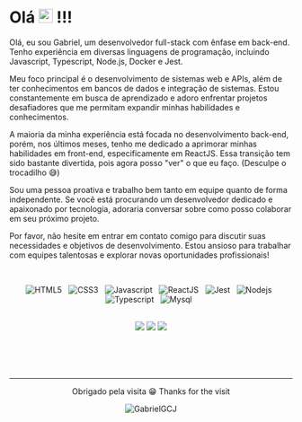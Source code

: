<div>

<h1 color="green"> Olá <img src="https://github.com/rajput2107/rajput2107/blob/master/Assets/Earth.gif" height="25px"/> !!!</h1>

   </div>
   
<!-- <h3> Olá Mundo!. </h3> -->

<!-- <h2 color="green"> Sobre mim: </h2> -->


Olá, eu sou Gabriel, um desenvolvedor full-stack com ênfase em back-end. Tenho experiência em diversas linguagens de programação, incluindo Javascript, Typescript, Node.js, Docker e Jest.

Meu foco principal é o desenvolvimento de sistemas web e APIs, além de ter conhecimentos em bancos de dados e integração de sistemas. Estou constantemente em busca de aprendizado e adoro enfrentar projetos desafiadores que me permitam expandir minhas habilidades e conhecimentos.

A maioria da minha experiência está focada no desenvolvimento back-end, porém, nos últimos meses, tenho me dedicado a aprimorar minhas habilidades em front-end, especificamente em ReactJS. Essa transição tem sido bastante divertida, pois agora posso "ver" o que eu faço. (Desculpe o trocadilho 😅)

Sou uma pessoa proativa e trabalho bem tanto em equipe quanto de forma independente. Se você está procurando um desenvolvedor dedicado e apaixonado por tecnologia, adoraria conversar sobre como posso colaborar em seu próximo projeto.

Por favor, não hesite em entrar em contato comigo para discutir suas necessidades e objetivos de desenvolvimento. Estou ansioso para trabalhar com equipes talentosas e explorar novas oportunidades profissionais!
<br>

   <div align="center">  
 
<!-- 

![Snake animation](https://github.com/rafaballerini/rafaballerini/blob/output/github-contribution-grid-snake.svg) 

-->
 
   </div>
   
<br>

<div align="center"> 
 
 
  ![HTML5](https://img.shields.io/badge/HTML5-E34F26?style=for-the-badge&logo=html5&logoColor=white)
  &nbsp;
  ![CSS3](https://img.shields.io/badge/CSS3-1572B6?style=for-the-badge&logo=css3&logoColor=white)
  &nbsp;
  ![Javascript](https://img.shields.io/badge/JavaScript-F7DF1E?style=for-the-badge&logo=javascript&logoColor=black)
  &nbsp;
  ![ReactJS](https://img.shields.io/badge/ReactJs-61DAFB?style=for-the-badge&logo=react&logoColor=35495E)
  &nbsp;
  ![Jest](https://img.shields.io/badge/Jest-563D7C?style=for-the-badge&logo=jest&logoColor=white)
  &nbsp;
  ![Nodejs](https://img.shields.io/badge/NodeJs-61DAFB?style=for-the-badge&logo=node&logoColor=35495E)
  &nbsp;
  ![Typescript](https://img.shields.io/badge/Typescript-35495E?style=for-the-badge&logo=typescript&logoColor=white)
  &nbsp;
  ![Mysql](https://img.shields.io/badge/Mysql-E34F26?style=for-the-badge&logo=mysql&logoColor=white)
  &nbsp;
</div>
   
<br>


 
 
 <div align="center"> 
  <a href="https://www.linkedin.com/in/gabriel-jorge-67635b221" target="_blank"><img src="https://img.shields.io/badge/-LinkedIn-%230077B5?style=for-the-badge&logo=linkedin&logoColor=white" target="_blank"></a>
  <a href = "mailto:gabriel.ggcj@gmail.com"><img src="https://img.shields.io/badge/-Gmail-%23333?style=for-the-badge&logo=gmail&logoColor=white" target="_blank"></a>
  <a href="https://www.instagram.com/gb.j_dev/" target="_blank"><img src="https://img.shields.io/badge/-Instagram-%23E4405F?style=for-the-badge&logo=instagram&logoColor=white" target="_blank"></a> 
  
  
</div> 
 

<br>

<br>

<br>

<br>


<hr />

<div align='center'>
<p> Obrigado pela visita 😁 Thanks for the visit </p>
  <img src="https://komarev.com/ghpvc/?username=GabrielGCJ&color=blueviolet&label=profile+views" alt="GabrielGCJ" />
</div>



